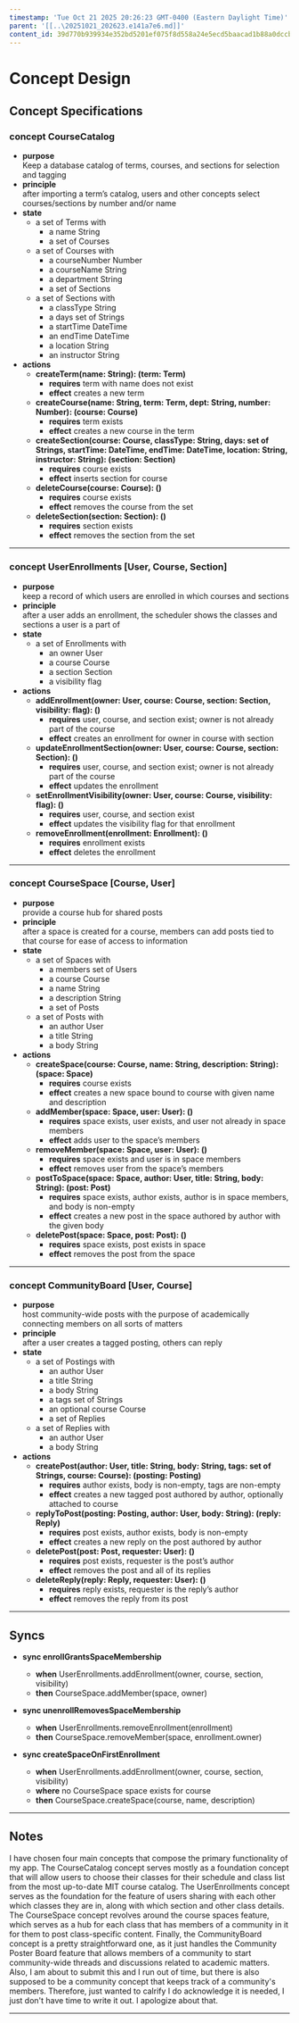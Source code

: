 ```yaml
---
timestamp: 'Tue Oct 21 2025 20:26:23 GMT-0400 (Eastern Daylight Time)'
parent: '[[..\20251021_202623.e141a7e6.md]]'
content_id: 39d770b939934e352bd5201ef075f8d558a24e5ecd5baacad1b88a0dccb54c89
---
```


# Concept Design

## Concept Specifications

### concept CourseCatalog

* **purpose**\
  Keep a database catalog of terms, courses, and sections for selection and tagging
* **principle**\
  after importing a term’s catalog, users and other concepts select courses/sections by number and/or name
* **state**
  * a set of Terms with
    * a name String
    * a set of Courses
  * a set of Courses with
    * a courseNumber Number
    * a courseName String
    * a department String
    * a set of Sections
  * a set of Sections with
    * a classType String
    * a days set of Strings
    * a startTime DateTime
    * an endTime DateTime
    * a location String
    * an instructor String
* **actions**
  * **createTerm(name: String): (term: Term)**
    * **requires** term with name does not exist
    * **effect** creates a new term
  * **createCourse(name: String, term: Term, dept: String, number: Number): (course: Course)**
    * **requires** term exists
    * **effect** creates a new course in the term
  * **createSection(course: Course, classType: String, days: set of Strings, startTime: DateTime, endTime: DateTime, location: String, instructor: String): (section: Section)**
    * **requires** course exists
    * **effect** inserts section for course
  * **deleteCourse(course: Course): ()**
    * **requires** course exists
    * **effect** removes the course from the set
  * **deleteSection(section: Section): ()**
    * **requires** section exists
    * **effect** removes the section from the set

***

### concept UserEnrollments \[User, Course, Section]

* **purpose**\
  keep a record of which users are enrolled in which courses and sections
* **principle**\
  after a user adds an enrollment, the scheduler shows the classes and sections a user is a part of
* **state**
  * a set of Enrollments with
    * an owner User
    * a course Course
    * a section Section
    * a visibility flag
* **actions**
  * **addEnrollment(owner: User, course: Course, section: Section, visibility: flag): ()**
    * **requires** user, course, and section exist; owner is not already part of the course
    * **effect** creates an enrollment for owner in course with section
  * **updateEnrollmentSection(owner: User, course: Course, section: Section): ()**
    * **requires** user, course, and section exist; owner is not already part of the course
    * **effect** updates the enrollment
  * **setEnrollmentVisibility(owner: User, course: Course, visibility: flag): ()**
    * **requires** user, course, and section exist
    * **effect** updates the visibility flag for that enrollment
  * **removeEnrollment(enrollment: Enrollment): ()**
    * **requires** enrollment exists
    * **effect** deletes the enrollment

***

### concept CourseSpace \[Course, User]

* **purpose**\
  provide a course hub for shared posts
* **principle**\
  after a space is created for a course, members can add posts tied to that course for ease of access to information
* **state**
  * a set of Spaces with
    * a members set of Users
    * a course Course
    * a name String
    * a description String
    * a set of Posts
  * a set of Posts with
    * an author User
    * a title String
    * a body String
* **actions**
  * **createSpace(course: Course, name: String, description: String): (space: Space)**
    * **requires** course exists
    * **effect** creates a new space bound to course with given name and description
  * **addMember(space: Space, user: User): ()**
    * **requires** space exists, user exists, and user not already in space members
    * **effect** adds user to the space’s members
  * **removeMember(space: Space, user: User): ()**
    * **requires** space exists and user is in space members
    * **effect** removes user from the space’s members
  * **postToSpace(space: Space, author: User, title: String, body: String): (post: Post)**
    * **requires** space exists, author exists, author is in space members, and body is non-empty
    * **effect** creates a new post in the space authored by author with the given body
  * **deletePost(space: Space, post: Post): ()**
    * **requires** space exists, post exists in space
    * **effect** removes the post from the space

***

### concept CommunityBoard \[User, Course]

* **purpose**\
  host community-wide posts with the purpose of academically connecting members on all sorts of matters
* **principle**\
  after a user creates a tagged posting, others can reply
* **state**
  * a set of Postings with
    * an author User
    * a title String
    * a body String
    * a tags set of Strings
    * an optional course Course
    * a set of Replies
  * a set of Replies with
    * an author User
    * a body String
* **actions**
  * **createPost(author: User, title: String, body: String, tags: set of Strings, course: Course): (posting: Posting)**
    * **requires** author exists, body is non-empty, tags are non-empty
    * **effect** creates a new tagged post authored by author, optionally attached to course
  * **replyToPost(posting: Posting, author: User, body: String): (reply: Reply)**
    * **requires** post exists, author exists, body is non-empty
    * **effect** creates a new reply on the post authored by author
  * **deletePost(post: Post, requester: User): ()**
    * **requires** post exists, requester is the post’s author
    * **effect** removes the post and all of its replies
  * **deleteReply(reply: Reply, requester: User): ()**
    * **requires** reply exists, requester is the reply’s author
    * **effect** removes the reply from its post

***

## Syncs

* **sync enrollGrantsSpaceMembership**
  * **when** UserEnrollments.addEnrollment(owner, course, section, visibility)
  * **then** CourseSpace.addMember(space, owner)

* **sync unenrollRemovesSpaceMembership**
  * **when** UserEnrollments.removeEnrollment(enrollment)
  * **then** CourseSpace.removeMember(space, enrollment.owner)

* **sync createSpaceOnFirstEnrollment**
  * **when** UserEnrollments.addEnrollment(owner, course, section, visibility)
  * **where** no CourseSpace space exists for course
  * **then** CourseSpace.createSpace(course, name, description)

***

## Notes

I have chosen four main concepts that compose the primary functionality of my app. The CourseCatalog concept serves mostly as a foundation concept that will allow users to choose their classes for their schedule and class list from the most up-to-date MIT course catalog. The UserEnrollments concept serves as the foundation for the feature of users sharing with each other which classes they are in, along with which section and other class details. The CourseSpace concept revolves around the course spaces feature, which serves as a hub for each class that has members of a community in it for them to post class-specific content. Finally, the CommunityBoard concept is a pretty straightforward one, as it just handles the Community Poster Board feature that allows members of a community to start community-wide threads and discussions related to academic matters. Also, I am about to submit this and I run out of time, but there is also supposed to be a community concept that keeps track of a community's members. Therefore, just wanted to calrify I do acknowledge it is needed, I just don't have time to write it out. I apologize about that.

***
